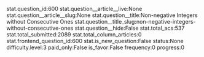 stat.question_id:600
stat.question__article__live:None
stat.question__article__slug:None
stat.question__title:Non-negative Integers without Consecutive Ones
stat.question__title_slug:non-negative-integers-without-consecutive-ones
stat.question__hide:False
stat.total_acs:537
stat.total_submitted:2089
stat.total_column_articles:0
stat.frontend_question_id:600
stat.is_new_question:False
status:None
difficulty.level:3
paid_only:False
is_favor:False
frequency:0
progress:0
